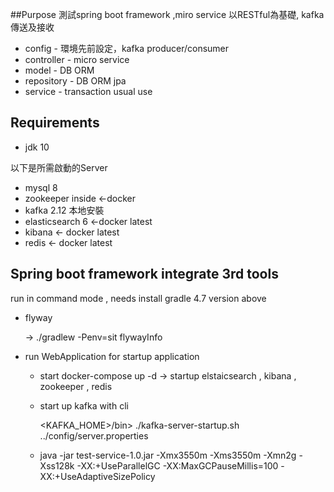 ##Purpose
 測試spring boot framework ,miro service 以RESTful為基礎, kafka傳送及接收
 
 * config - 環境先前設定，kafka producer/consumer
 * controller - micro service 
 * model - DB ORM
 * repository - DB ORM jpa
 * service - transaction usual use 
 

## Requirements
* jdk 10

以下是所需啟動的Server
* mysql 8
* zookeeper inside <-docker
* kafka 2.12 本地安裝
* elasticsearch 6 <-docker latest
* kibana  <- docker latest
* redis <- docker latest

## Spring boot framework integrate 3rd tools

run in command mode , needs install gradle 4.7 version above 

* flyway 
  
    -> ./gradlew -Penv=sit flywayInfo

* run WebApplication for startup application
  * start docker-compose up -d
    -> startup elstaicsearch , kibana , zookeeper , redis 
  
  *  start up kafka with cli
  
     <KAFKA_HOME>/bin> ./kafka-server-startup.sh ../config/server.properties
     
  * java -jar test-service-1.0.jar -Xmx3550m -Xms3550m -Xmn2g -Xss128k -XX:+UseParallelGC  -XX:MaxGCPauseMillis=100 -XX:+UseAdaptiveSizePolicy